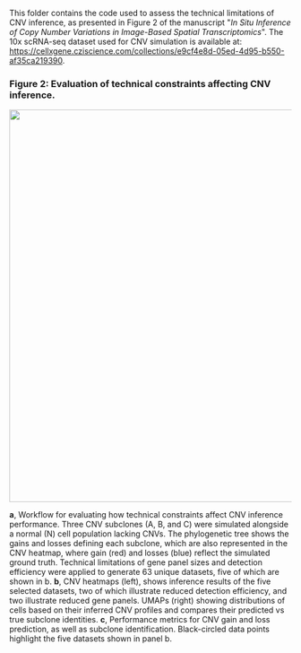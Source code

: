This folder contains the code used to assess the technical limitations of CNV inference, as presented in Figure 2 of the manuscript "*In Situ Inference of Copy Number Variations in Image-Based Spatial Transcriptomics*". The 10x scRNA-seq dataset used for CNV simulation is available at: https://cellxgene.cziscience.com/collections/e9cf4e8d-05ed-4d95-b550-af35ca219390.

### Figure 2: Evaluation of technical constraints affecting CNV inference.
<img src="https://github.com/user-attachments/assets/88ed1195-6745-4d19-b175-23c38715ca3e" width="700">

**a**, Workflow for evaluating how technical constraints affect CNV inference performance. Three CNV subclones (A, B,
and C) were simulated alongside a normal (N) cell population lacking CNVs. The phylogenetic tree shows the gains
and losses defining each subclone, which are also represented in the CNV heatmap, where gain (red) and losses
(blue) reflect the simulated ground truth. Technical limitations of gene panel sizes and detection efficiency were
applied to generate 63 unique datasets, five of which are shown in b. **b**, CNV heatmaps (left), shows inference results
of the five selected datasets, two of which illustrate reduced detection efficiency, and two illustrate reduced gene
panels. UMAPs (right) showing distributions of cells based on their inferred CNV profiles and compares their
predicted vs true subclone identities. **c**, Performance metrics for CNV gain and loss prediction, as well as subclone
identification. Black-circled data points highlight the five datasets shown in panel b.
